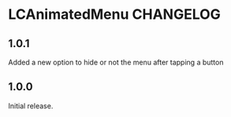 # LCAnimatedMenu CHANGELOG

## 1.0.1

Added a new option to hide or not the menu after tapping a button

## 1.0.0

Initial release.
